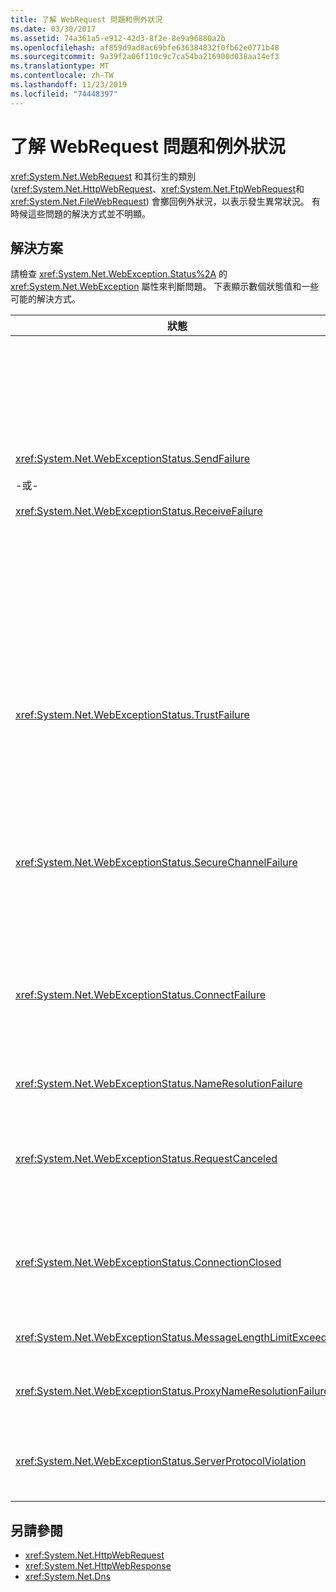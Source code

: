 ```yaml
---
title: 了解 WebRequest 問題和例外狀況
ms.date: 03/30/2017
ms.assetid: 74a361a5-e912-42d3-8f2e-8e9a96880a2b
ms.openlocfilehash: af859d9ad8ac69bfe636384832f0fb62e0771b48
ms.sourcegitcommit: 9a39f2a06f110c9c7ca54ba216900d038aa14ef3
ms.translationtype: MT
ms.contentlocale: zh-TW
ms.lasthandoff: 11/23/2019
ms.locfileid: "74448397"
---
```

# <a name="understanding-webrequest-problems-and-exceptions"></a>了解 WebRequest 問題和例外狀況
<xref:System.Net.WebRequest> 和其衍生的類別 (<xref:System.Net.HttpWebRequest>、<xref:System.Net.FtpWebRequest>和 <xref:System.Net.FileWebRequest>) 會擲回例外狀況，以表示發生異常狀況。 有時候這些問題的解決方式並不明顯。  
  
## <a name="solutions"></a>解決方案  
 請檢查 <xref:System.Net.WebException.Status%2A> 的 <xref:System.Net.WebException> 屬性來判斷問題。 下表顯示數個狀態值和一些可能的解決方式。  
  
|狀態|詳細資料|解決方案|  
|------------|-------------|--------------|  
|<xref:System.Net.WebExceptionStatus.SendFailure><br /><br /> -或-<br /><br /> <xref:System.Net.WebExceptionStatus.ReceiveFailure>|基礎通訊端有問題。 連接可能已重設。|重新連線，然後重新傳送要求。<br /><br /> 確定已安裝最新的 Service Pack。<br /><br /> 增加 <xref:System.Net.ServicePointManager.MaxServicePointIdleTime%2A?displayProperty=nameWithType> 屬性的值。<br /><br /> 請設定 <xref:System.Net.HttpWebRequest.KeepAlive%2A?displayProperty=nameWithType> 為 `false`。<br /><br /> 使用 <xref:System.Net.ServicePointManager.DefaultConnectionLimit%2A> 屬性增加最大連線數目。<br /><br /> 檢查 Proxy 設定。<br /><br /> 如果使用 SSL，請確定伺服器處理序有權存取憑證存放區。<br /><br /> 如果要傳送大量資料，請將 <xref:System.Net.HttpWebRequest.AllowWriteStreamBuffering%2A> 設為 `false`。|  
|<xref:System.Net.WebExceptionStatus.TrustFailure>|無法驗證伺服器憑證。|嘗試使用 Internet Explorer 開啟 URI。 解決 IE 顯示的任何安全性警示。 如果您無法解決安全性警示，可以建立憑證原則類別，實作 <xref:System.Net.ICertificatePolicy> 以傳回 `true`，並將它傳遞給 <xref:System.Net.ServicePointManager.CertificatePolicy%2A>。<br /><br /> 請參閱 <https://support.microsoft.com/?id=823177>。<br /><br /> 請確定簽署伺服器憑證之憑證授權單位的憑證，已新增在 Internet Explorer 的 [信任的憑證授權單位] 清單。<br /><br /> 請確定 URL 中的主機名稱符合伺服器憑證上的一般名稱。|  
|<xref:System.Net.WebExceptionStatus.SecureChannelFailure>|在 SSL 交易中發生錯誤，或有憑證問題。|.NET Framework 1.1 版僅支援 SSL 3.0 版。 如果伺服器只使用 TLS 1.0 版或 SSL 2.0 版時，會擲回例外狀況。 升級至 .NET Framework 2.0 版，並設定 <xref:System.Net.ServicePointManager.SecurityProtocol%2A> 以符合伺服器。<br /><br /> 用戶端憑證是由伺服器不信任的憑證授權單位 (CA) 所簽署。 在伺服器上安裝 CA 的憑證。 請參閱<https://support.microsoft.com/?id=332077>.<br /><br /> 確定已安裝最新的 Service Pack。|  
|<xref:System.Net.WebExceptionStatus.ConnectFailure>|連接失敗。|防火牆或 Proxy 封鎖連線。 修改防火牆或 Proxy 以允許連線。<br /><br /> 藉由呼叫 <xref:System.Net.WebProxy> 建構函式在用戶端應用程式中明確指定 <xref:System.Net.WebProxy> (WebServiceProxyClass.Proxy = new WebProxy([http://server:80](http://server/), true))。<br /><br /> 執行 Filemon 或 Regmon，確保工作者處理序身分識別具有存取 WSPWSP.dll、HKLM\System\CurrentControlSet\Services\DnsCache 或 HKLM\System\CurrentControlSet\Services\WinSock2 的必要權限。|  
|<xref:System.Net.WebExceptionStatus.NameResolutionFailure>|網域名稱服務無法解析主機名稱。|正確設定 Proxy。 請參閱<https://support.microsoft.com/?id=318140>.<br /><br /> 確定任何已安裝的防毒軟體或防火牆未封鎖連線。|  
|<xref:System.Net.WebExceptionStatus.RequestCanceled>|已呼叫 <xref:System.Net.WebRequest.Abort%2A>，或發生錯誤。|此問題可能起因於用戶端或伺服器上的負載過重。 請降低負載。<br /><br /> 增加 <xref:System.Net.ServicePointManager.DefaultConnectionLimit%2A> 設定。<br /><br /> 請參閱 <https://support.microsoft.com/?id=821268> 來修改 Web 服務效能設定。|  
|<xref:System.Net.WebExceptionStatus.ConnectionClosed>|應用程式嘗試寫入已經關閉的通訊端。|用戶端或伺服器已超載。 請降低負載。<br /><br /> 增加 <xref:System.Net.ServicePointManager.DefaultConnectionLimit%2A> 設定。<br /><br /> 請參閱 <https://support.microsoft.com/?id=821268> 來修改 Web 服務效能設定。|  
|<xref:System.Net.WebExceptionStatus.MessageLengthLimitExceeded>|已超過對訊息長度所設定的限制 (<xref:System.Net.HttpWebRequest.MaximumResponseHeadersLength%2A>)。|增加 <xref:System.Net.HttpWebRequest.MaximumResponseHeadersLength%2A> 屬性的值。|  
|<xref:System.Net.WebExceptionStatus.ProxyNameResolutionFailure>|網域名稱服務無法解析 Proxy 主機名稱。|正確設定 Proxy。 請參閱<https://support.microsoft.com/?id=318140>.<br /><br /> 藉由將 <xref:System.Net.HttpWebRequest> 屬性設為 <xref:System.Net.HttpWebRequest.Proxy%2A>，強制 `null` 不要使用 Proxy。|  
|<xref:System.Net.WebExceptionStatus.ServerProtocolViolation>|伺服器的回應不是有效的 HTTP 回應。 .NET Framework 偵測到伺服器回應不符合 HTTP 1.1 RFC 時，就會發生這個問題。 回應包含不正確的標頭或不正確的標頭分隔符號時，可能會發生這個問題。RFC 2616 定義了 HTTP 1.1 和伺服器回應的有效格式。 如需詳細資訊，請參閱[網際網路工程任務推動小組 (IETF)](https://tools.ietf.org/html/rfc2616)網站上的 [RFC 2616 - 超文字傳輸通訊協定 -- HTTP/1.1](https://www.ietf.org/)。|取得交易的網路追蹤，並檢查回應中的標頭。<br /><br /> 如果您的應用程式需要伺服器回應而不剖析 (這可能是個安全性問題)，請在組態檔中將 `useUnsafeHeaderParsing` 設為 `true`。 請參閱 [\<httpWebRequest> 元素 (網路設定)](../configure-apps/file-schema/network/httpwebrequest-element-network-settings.md)。|  
  
## <a name="see-also"></a>另請參閱

- <xref:System.Net.HttpWebRequest>
- <xref:System.Net.HttpWebResponse>
- <xref:System.Net.Dns>
